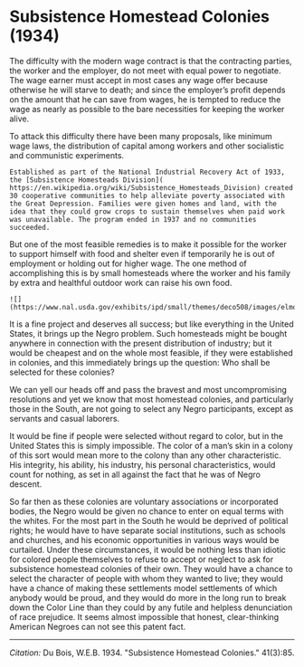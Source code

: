 # Subsistence Homestead Colonies (1934)



The difficulty with the modern wage contract is that the contracting parties, the worker and the employer, do not meet with equal power to negotiate. The wage earner must accept in most cases any wage offer because otherwise he will starve to death; and since the employer’s profit depends on the amount that he can save from wages, he is tempted to reduce the wage as nearly as possible to the bare necessities for keeping the worker alive.

To attack this difficulty there have been many proposals, like minimum wage laws, the distribution of capital among workers and other socialistic and communistic experiments.

```{margin}
Established as part of the National Industrial Recovery Act of 1933, the [Subsistence Homesteads Division]( https://en.wikipedia.org/wiki/Subsistence_Homesteads_Division) created 30 cooperative communities to help alleviate poverty associated with the Great Depression. Families were given homes and land, with the idea that they could grow crops to sustain themselves when paid work was unavailable. The program ended in 1937 and no communities succeeded.
```
But one of the most feasible remedies is to make it possible for the worker to support himself with food and shelter even if temporarily he is out of employment or holding out for higher wage. The one method of accomplishing this is by small homesteads where the worker and his family by extra and healthful outdoor work can raise his own food.

```{margin}
![](https://www.nal.usda.gov/exhibits/ipd/small/themes/deco508/images/elmonte.jpg)
```

It is a fine project and deserves all success; but like everything in the United States, it brings up the Negro problem. Such homesteads might be bought anywhere in connection with the present distribution of industry; but it would be cheapest and on the whole most feasible, if they were established in colonies, and this immediately brings up the question: Who shall be selected for these colonies?

We can yell our heads off and pass the bravest and most uncompromising resolutions and yet we know that most homestead colonies, and particularly those in the South, are not going to select any Negro participants, except as servants and casual laborers.

It would be fine if people were selected without regard to color, but in the United States this is simply impossible. The color of a man’s skin in a colony of this sort would mean more to the colony than any other characteristic. His integrity, his ability, his industry, his personal characteristics, would count for nothing, as set in all against the fact that he was of Negro descent.

So far then as these colonies are voluntary associations or incorporated bodies, the Negro would be given no chance to enter on equal terms with the whites. For the most part in the South he would be deprived of political rights; he would have to have separate social institutions, such as schools and churches, and his economic opportunities in various ways would be curtailed. Under these circumstances, it would be nothing less than idiotic for colored people themselves to refuse to accept or neglect to ask for subsistence homestead colonies of their own. They would have a chance to select the character of people with whom they wanted to live; they would have a chance of making these settlements model settlements of which anybody would be proud, and they would do more in the long run to break down the Color Line than they could by any futile and helpless denunciation of race prejudice. It seems almost impossible that honest, clear-thinking American Negroes can not see this patent fact.

_________________
*Citation:* Du Bois, W.E.B. 1934. "Subsistence Homestead Colonies." 41(3):85.
